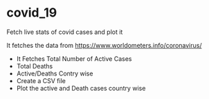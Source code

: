 # covid_19
Fetch live stats of covid cases and plot it

It fetches the data from https://www.worldometers.info/coronavirus/

- It Fetches Total Number of Active Cases
- Total Deaths
- Active/Deaths Contry wise
- Create a CSV file
- Plot the active and Death cases country wise

